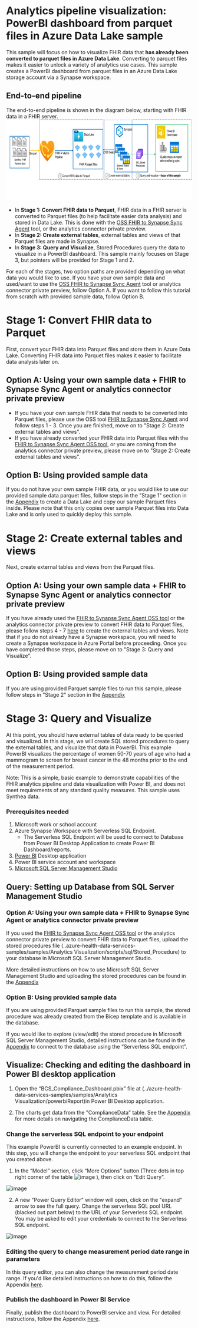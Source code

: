 # Analytics pipeline visualization: PowerBI dashboard from parquet files in Azure Data Lake sample

This sample will focus on how to visualize FHIR data that **has already been converted to parquet files in Azure Data Lake**. Converting to parquet files makes it easier to unlock a variety of analytics use cases. This sample creates a PowerBI dashboard from parquet files in an Azure Data Lake storage account via a Synapse workspace.

## End-to-end pipeline
The end-to-end pipeline is shown in the diagram below, starting with FHIR data in a FHIR server. 
<img src="./images/analyticspipelinediagram.png" height="220">
- In **Stage 1: Convert FHIR data to Parquet**, FHIR data in a FHIR server is converted to Parquet files (to help facilitate easier data analysis) and stored in Data Lake. This is done with the [OSS FHIR to Synapse Sync Agent](https://github.com/microsoft/FHIR-Analytics-Pipelines/blob/main/FhirToDataLake/docs/Deploy-FhirToDatalake.md) tool, or the analytics connector private preview. 
- In **Stage 2: Create external tables**, external tables and views of that Parquet files are made in Synapse.
- In **Stage 3: Query and Visualize**, Stored Procedures query the data to visualize in a PowerBI dashboard. This sample mainly focuses on Stage 3, but pointers will be provided for Stage 1 and 2. 

For each of the stages, two option paths are provided depending on what data you would like to use. If you have your own sample data and used/want to use the [OSS FHIR to Synapse Sync Agent](https://github.com/microsoft/FHIR-Analytics-Pipelines/blob/main/FhirToDataLake/docs/Deploy-FhirToDatalake.md) tool or analytics connector private preview, follow Option A. If you want to follow this tutorial from scratch with provided sample data, follow Option B. 

# Stage 1: Convert FHIR data to Parquet
First, convert your FHIR data into Parquet files and store them in Azure Data Lake. Converting FHIR data into Parquet files makes it easier to facilitate data analysis later on.
## Option A: Using your own sample data + FHIR to Synapse Sync Agent or analytics connector private preview
- If you have your own sample FHIR data that needs to be converted into Parquet files, please use the OSS tool [FHIR to Synapse Sync Agent](https://github.com/microsoft/FHIR-Analytics-Pipelines/blob/main/FhirToDataLake/docs/Deploy-FhirToDatalake.md) and follow steps 1 - 3. Once you are finished, move on to "Stage 2: Create external tables and views". 
- If you have already converted your FHIR data into Parquet files with the [FHIR to Synapse Sync Agent OSS tool](https://github.com/microsoft/FHIR-Analytics-Pipelines/blob/main/FhirToDataLake/docs/Deploy-FhirToDatalake.md), or you are coming from the analytics connector private preview, please move on to "Stage 2: Create external tables and views".

## Option B: Using provided sample data
If you do not have your own sample FHIR data, or you would like to use our provided sample data parquet files, follow steps in the "Stage 1" section in the [Appendix](https://github.com/Azure-Samples/azure-health-data-services-samples/blob/main/samples/Analytics%20Visualization/docs/Appendix.md#stage-1-convert-fhir-data-to-parquet-option-b-using-provided-sample-data) to create a Data Lake and copy our sample Parquet files inside. Please note that this only copies over sample Parquet files into Data Lake and is only used to quickly deploy this sample.


# Stage 2: Create external tables and views
Next, create external tables and views from the Parquet files. 
## Option A: Using your own sample data + FHIR to Synapse Sync Agent or analytics connector private preview
If you have already used the [FHIR to Synapse Sync Agent OSS tool](https://github.com/microsoft/FHIR-Analytics-Pipelines/blob/main/FhirToDataLake/docs/Deploy-FhirToDatalake.md) or the analytics connector private preview to convert FHIR data to Parquet files, please follow steps 4 - 7 [here](https://github.com/microsoft/FHIR-Analytics-Pipelines/blob/main/FhirToDataLake/docs/Deploy-FhirToDatalake.md) to create the external tables and views. Note that if you do not already have a Synapse workspace, you will need to create a Synapse workspace in Azure Portal before proceeding. Once you have completed those steps, please move on to "Stage 3: Query and Visualize".

## Option B: Using provided sample data 
If you are using provided Parquet sample files to run this sample, please follow steps in "Stage 2" section in the [Appendix](https://github.com/Azure-Samples/azure-health-data-services-samples/blob/main/samples/Analytics%20Visualization/docs/Appendix.md#stage-2-create-external-tables-and-views-option-b-using-provided-sample-data)


# Stage 3: Query and Visualize
At this point, you should have external tables of data ready to be queried and visualized. In this stage, we will create SQL stored procedures to query the external tables, and visualize that data in PowerBI. This example PowerBI visualizes the percentage of women 50-70 years of age who had a mammogram to screen for breast cancer in the 48 months prior to the end of the measurement period. 

Note: This is a simple, basic example to demonstrate capabilities of the FHIR analytics pipeline and data visualization with Power BI, and does not meet requirements of any standard quality measures. This sample uses Synthea data.

### Prerequisites needed
1.	Microsoft work or school account
2.	Azure Synapse Workspace with Serverless SQL Endpoint.
	-	The Serverless SQL Endpoint will be used to connect to Database from Power BI Desktop Application to create Power BI Dashboard/reports.
3.	[Power BI](https://www.microsoft.com/en-us/download/details.aspx?id=58494) Desktop application
4.	Power BI service account and workspace
5.	[Microsoft SQL Server Management Studio](https://learn.microsoft.com/en-us/sql/ssms/download-sql-server-management-studio-ssms?view=sql-server-ver16)


## Query: Setting up Database from SQL Server Management Studio

### Option A: Using your own sample data + FHIR to Synapse Sync Agent or analytics connector private preview
If you used the [FHIR to Synapse Sync Agent OSS tool](https://github.com/microsoft/FHIR-Analytics-Pipelines/blob/main/FhirToDataLake/docs/Deploy-FhirToDatalake.md) or the analytics connector private preview to convert FHIR data to Parquet files, upload the stored procedures file (..azure-health-data-services-samples/samples/Analytics Visualization/scripts/sql/Stored_Procedure) to your database in Microsoft SQL Server Management Studio. 

More detailed instructions on how to use Microsoft SQL Server Management Studio and uploading the stored procedures can be found in the [Appendix](https://github.com/Azure-Samples/azure-health-data-services-samples/blob/main/samples/Analytics%20Visualization/docs/Appendix.md#uploading-stored-procedures-for-querying)
 

###  Option B: Using provided sample data 
If you are using provided Parquet sample files to run this sample, the stored procedure was already created from the Bicep template and is available in the database.

If you would like to explore (view/edit) the stored procedure in Microsoft SQL Server Management Studio, detailed instructions can be found in the [Appendix](https://github.com/Azure-Samples/azure-health-data-services-samples/blob/main/samples/Analytics%20Visualization/docs/Appendix.md#connecting-to-microsoft-sql-server-management-studio) to connect to the database using the “Serverless SQL endpoint”.


## Visualize: Checking and editing the dashboard in Power BI desktop application

1. Open the “BCS_Compliance_Dashboard.pbix” file at (../azure-health-data-services-samples/samples/Analytics Visualization/powerbiReport)in Power BI Desktop application. 

2. The charts get data from the "ComplianceData" table. See the [Appendix](https://github.com/Azure-Samples/azure-health-data-services-samples/blob/main/samples/Analytics%20Visualization/docs/Appendix.md#navigating-the-compliancedata-table) for more details on navigating the ComplianceData table. 

### Change the serverless SQL endpoint to your endpoint
This example PowerBI is currently connected to an example endpoint. In this step, you will change the endpoint to your serverless SQL endpoint that you created above.
1.	In the “Model” section,  click “More Options” button (Three dots in top right corner of the table  ![image](https://user-images.githubusercontent.com/116351573/209017528-05921e0d-4ca9-493b-b520-d09325e01e39.png)
), then click on “Edit Query”.

![image](https://user-images.githubusercontent.com/116351573/209017551-5221c58e-d74c-4421-9261-09ca4779134d.png)

2.	A new “Power Query Editor” window will open, click on the "expand" arrow to see the full query. Change the serverless SQL pool URL (blacked out part below) to the URL of your Serverless SQL endpoint. You may be asked to edit your credentials to connect to the Serverless SQL endpoint.

![image](https://user-images.githubusercontent.com/116351573/209017584-1aec6844-5840-4bdf-8f11-a2e7734f78a3.png)


### Editing the query to change measurement period date range in parameters
In this query editor, you can also change the measurement period date range. If you'd like detailed instructions on how to do this, follow the Appendix [here](https://github.com/Azure-Samples/azure-health-data-services-samples/blob/main/samples/Analytics%20Visualization/docs/Appendix.md#editing-the-query-to-change-measurement-period-date-range-in-parameters).


### Publish the dashboard in Power BI Service
Finally, publish the dashboard to PowerBI service and view. For detailed instructions, follow the Appendix [here](https://github.com/Azure-Samples/azure-health-data-services-samples/blob/main/samples/Analytics%20Visualization/docs/Appendix.md#publish-the-dashboard-in-powerbi-service).
